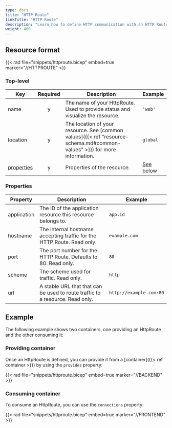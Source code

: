 ```yaml
---
type: docs
title: "HTTP Route"
linkTitle: "HTTP Route"
description: "Learn how to define HTTP communication with an HTTP Route"
weight: 400
---
```


## Resource format

{{< rad file="snippets/httproute.bicep" embed=true marker="//HTTPROUTE" >}}

### Top-level

| Key  | Required | Description | Example |
|------|:--------:|-------------|---------|
| name | y | The name of your HttpRoute. Used to provide status and visualize the resource. | `'web'`
| location | y | The location of your resource. See [common values]({{< ref "resource-schema.md#common-values" >}}) for more information. | `global`
| [properties](#properties) | y | Properties of the resource. | [See below](#properties)

### Properties

| Property | Description | Example |
|----------|-------------|-------------|
| application | The ID of the application resource this resource belongs to. | `app.id`
| hostname | The internal hostname accepting traffic for the HTTP Route. Read only. | `example.com` |
| port | The port number for the HTTP Route. Defaults to 80. Read only. | `80` |
| scheme | The scheme used for traffic. Read only. | `http` |
| url | A stable URL that that can be used to route traffic to a resource. Read only. | `http://example.com:80` |

## Example

The following example shows two containers, one providing an HttpRoute and the other consuming it:

### Providing container

Once an HttpRoute is defined, you can provide it from a [container]({{< ref container >}}) by using the `provides` property:

{{< rad file="snippets/httproute.bicep" embed=true marker="//BACKEND" >}}

### Consuming container

To consume an HttpRoute, you can use the `connections` property:

{{< rad file="snippets/httproute.bicep" embed=true marker="//FRONTEND" >}}

